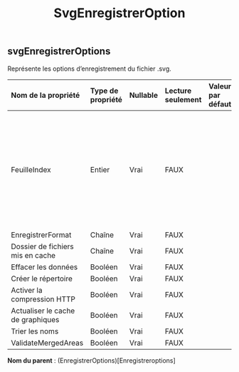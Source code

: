 ﻿---
title: SvgEnregistrerOption
second_title: Aspose.Cells Cloud Documen
type: docs
url: /fr/specification/model/svgsaveoptions/
description: "Aspose.Cells Spécification du modèle cloud : SvgSaveOptions. Gérez sans effort Excel et d'autres feuilles de calcul avec des fonctionnalités telles que l'ouverture, la génération, l'édition, le fractionnement, la fusion, la comparaison et la conversion."
weight: 50
---
## **svgEnregistrerOptions**

 Représente les options d’enregistrement du fichier .svg.

| Nom de la propriété| Type de propriété| Nullable| Lecture seulement| Valeur par défaut| Description|
|:- |:- |:- |:- |:- |:- |
| FeuilleIndex| Entier| Vrai| FAUX|| Obtient et définit quelle feuille de calcul doit être exportée. Si la valeur est -1, la feuille de calcul active sera exportée.|
| EnregistrerFormat| Chaîne| Vrai| FAUX|||
| Dossier de fichiers mis en cache| Chaîne| Vrai| FAUX|||
| Effacer les données| Booléen| Vrai| FAUX|||
| Créer le répertoire| Booléen| Vrai| FAUX|||
| Activer la compression HTTP| Booléen| Vrai| FAUX|||
| Actualiser le cache de graphiques| Booléen| Vrai| FAUX|||
|Trier les noms| Booléen| Vrai| FAUX|||
| ValidateMergedAreas| Booléen| Vrai| FAUX|||

**Nom du parent** : (EnregistrerOptions)[Enregistreroptions]